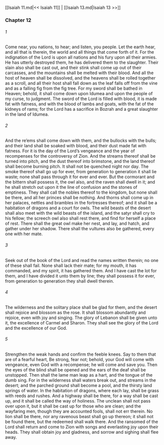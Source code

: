 [[Isaiah 11.md|<< Isaiah 11]]  |  [[Isaiah 13.md|Isaiah 13 >>]]

### Chapter 12
###### 1
Come near, you nations, to hear; and listen, you people. Let the earth hear, and all that is therein, the world and all things that come forth of it. For the indignation of the Lord is upon all nations and his fury upon all their armies. He has utterly destroyed them, he has delivered them to the slaughter. Their slain also shall be cast out, and their stink shall come up out of their carcasses, and the mountains shall be melted with their blood. And all the host of heaven shall be dissolved, and the heavens shall be rolled together as a scroll, and all their host shall fall down as the leaf falls off from the vine and as a falling fig from the fig tree. For my sword shall be bathed in Heaven; behold, it shall come down upon Idumea and upon the people of my curse, to judgment. The sword of the Lord is filled with blood, it is made fat with fatness, and with the blood of lambs and goats, with the fat of the kidneys of rams; for the Lord has a sacrifice in Bozrah and a great slaughter in the land of Idumea.

###### 2
And the re’ems shall come down with them, and the bullocks with the bulls; and their land shall be soaked with blood, and their dust made fat with fatness. For it is the day of the Lord’s vengeance and the year of recompenses for the controversy of Zion. And the streams thereof shall be turned into pitch, and the dust thereof into brimstone, and the land thereof shall become burning pitch. It shall not be quenched night nor day. The smoke thereof shall go up for ever, from generation to generation it shall lie waste; none shall pass through it for ever and ever. But the cormorant and the bittern shall possess it, the owl also, and the raven shall dwell in it; and he shall stretch out upon it the line of confusion and the stones of emptiness. They shall call the nobles thereof to the kingdom, but none shall be there, and all her princes shall be nothing. And thorns shall come up in her palaces, nettles and brambles in the fortresses thereof; and it shall be a habitation of dragons and a court for owls. The wild beasts of the desert shall also meet with the wild beasts of the island, and the satyr shall cry to his fellow; the screech owl also shall rest there, and find for herself a place of rest. There shall the great owl make her nest, and lay, and hatch, and gather under her shadow. There shall the vultures also be gathered, every one with her mate.

###### 3
Seek out of the book of the Lord and read the names written therein; no one of these shall fail. None shall lack their mate; for my mouth, it has commanded, and my spirit, it has gathered them. And I have cast the lot for them, and I have divided it unto them by line; they shall possess it for ever, from generation to generation they shall dwell therein.

###### 4
The wilderness and the solitary place shall be glad for them, and the desert shall rejoice and blossom as the rose. It shall blossom abundantly and rejoice, even with joy and singing. The glory of Lebanon shall be given unto it, the excellence of Carmel and Sharon. They shall see the glory of the Lord and the excellence of our God.

###### 5
Strengthen the weak hands and confirm the feeble knees. Say to them that are of a fearful heart, Be strong, fear not; behold, your God will come with vengeance, even God with a recompense; he will come and save you. Then the eyes of the blind shall be opened and the ears of the deaf shall be unstopped. Then shall the lame man leap as a hart, and the tongue of the dumb sing. For in the wilderness shall waters break out, and streams in the desert; and the parched ground shall become a pool, and the thirsty land springs of water. In the habitation of dragons, where each lay, shall be grass with reeds and rushes. And a highway shall be there, for a way shall be cast up, and it shall be called the way of holiness. The unclean shall not pass over upon it, but it shall be cast up for those who are clean; and the wayfaring men, though they are accounted fools, shall not err therein. No lion shall be there, nor any ravenous beast shall go up thereon; it shall not be found there, but the redeemed shall walk there. And the ransomed of the Lord shall return and come to Zion with songs and everlasting joy upon their heads. They shall obtain joy and gladness, and sorrow and sighing shall flee away.